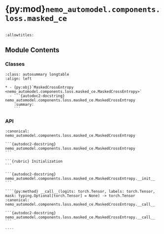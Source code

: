 # {py:mod}`nemo_automodel.components.loss.masked_ce`

```{py:module} nemo_automodel.components.loss.masked_ce
```

```{autodoc2-docstring} nemo_automodel.components.loss.masked_ce
:allowtitles:
```

## Module Contents

### Classes

````{list-table}
:class: autosummary longtable
:align: left

* - {py:obj}`MaskedCrossEntropy <nemo_automodel.components.loss.masked_ce.MaskedCrossEntropy>`
  - ```{autodoc2-docstring} nemo_automodel.components.loss.masked_ce.MaskedCrossEntropy
    :summary:
    ```
````

### API

`````{py:class} MaskedCrossEntropy(fp32_upcast: bool = True, ignore_index: int = -100, reduction: str = 'sum')
:canonical: nemo_automodel.components.loss.masked_ce.MaskedCrossEntropy

```{autodoc2-docstring} nemo_automodel.components.loss.masked_ce.MaskedCrossEntropy
```

```{rubric} Initialization
```

```{autodoc2-docstring} nemo_automodel.components.loss.masked_ce.MaskedCrossEntropy.__init__
```

````{py:method} __call__(logits: torch.Tensor, labels: torch.Tensor, mask: typing.Optional[torch.Tensor] = None) -> torch.Tensor
:canonical: nemo_automodel.components.loss.masked_ce.MaskedCrossEntropy.__call__

```{autodoc2-docstring} nemo_automodel.components.loss.masked_ce.MaskedCrossEntropy.__call__
```

````

`````

